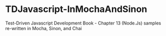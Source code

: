 TDJavascript-InMochaAndSinon
============================

Test-Driven Javascript Development Book - Chapter 13 (Node.Js) samples re-written in Mocha, Sinon, and Chai